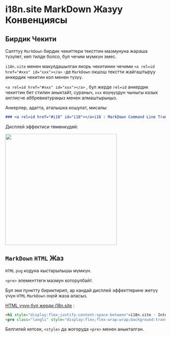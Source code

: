 # i18n.site MarkDown Жазуу Конвенциясы

## Бирдик Чекити

Салттуу `MarkDown` бирдик чекиттери тексттин мазмунуна жараша түзүлөт, көп тилде болсо, бул чечим мүмкүн эмес.

`i18n.site` менен макулдашылган якорь чекитинин чечими `<a rel=id href="#xxx" id="xxx"></a>` -де `MarkDown` окшош текстти жайгаштыруу анкердик чекитин кол менен түзүү.

`<a rel=id href="#xxx" id="xxx"></a>` , бул жерде `rel=id` анкердик чекиттин бет стилин аныктайт, сураныч, `xxx` өзүңүздүн чыныгы казык англисче аббревиатураңыз менен алмаштырыңыз.

Анкерлер, адатта, аталышка кошулат, мисалы:

```md
### <a rel=id href="#i18" id="i18"></a>i18 : MarkDown Command Line Translation Tool
```

Дисплей эффектиси төмөнкүдөй:

<img src="//p.3ti.site/1721381136.avif" width="350">

## `MarkDown` `HTML` Жаз

`HTML` `pug` кодуна кыстарылышы мүмкүн.

`<pre>` элементтеги мазмун которулбайт.

Бул эки пунктту бириктирип, ар кандай дисплей эффекттерине жетүү үчүн `HTML` `MarkDown` оңой жаза аласыз.

[HTML үчүн бул жерди i18n.site](//raw.githubusercontent.com/i18n-site/md/main/zh/README.md) :

```html
<h1 style="display:flex;justify-content:space-between">i18n.site ⋅ International Solutions<img src="//p.3ti.site/logo.svg" style="user-select:none;margin-top:-1px;width:42px"></h1>
<pre class="langli" style="display:flex;flex-wrap:wrap;background:transparent;border:1px solid #eee;font-size:12px;box-shadow:0 0 3px inset #eee;padding:12px 5px 4px 12px;justify-content:space-between;"><style>pre.langli i{font-weight:300;font-family:s;margin-right:2px;margin-bottom:8px;font-style:normal;color:#666;border-bottom:1px dashed #ccc;}</style><i>English</i><i>简体中文</i><i>Deutsch</i> … …</pre>
```

Белгилей кетсек, `<style>` да жогоруда `<pre>` менен аныкталган.